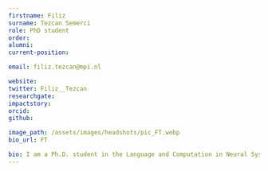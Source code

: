 ```yaml
---
firstname: Filiz
surname: Tezcan Semerci
role: PhD student
order:
alumni:
current-position:

email: filiz.tezcan@mpi.nl

website:
twitter: Filiz__Tezcan
researchgate:
impactstory:
orcid:
github:

image_path: /assets/images/headshots/pic_FT.webp
bio_url: FT

bio: I am a Ph.D. student in the Language and Computation in Neural Systems Research Group at the MPI for Psycholinguistics. My research interest is the computational mechanisms of language comprehension; how sound patterns are transformed into complex meanings and what is the role of neural oscillations. I got my MA degree in Cognitive Science at Yeditepe University, Istanbul where I studied the recognition of harmonic sound sequences and the effect of temporal ordering in understanding the perception of sound events with electrophysiological and behavioral experiments.
---
```

